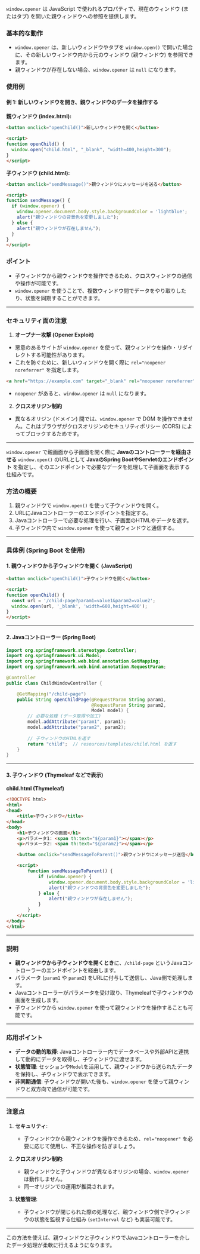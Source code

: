 `window.opener` は JavaScript で使われるプロパティで、現在のウィンドウ (またはタブ) を開いた親ウィンドウへの参照を提供します。

### 基本的な動作
- `window.opener` は、新しいウィンドウやタブを `window.open()` で開いた場合に、その新しいウィンドウ内から元のウィンドウ (親ウィンドウ) を参照できます。
- 親ウィンドウが存在しない場合、`window.opener` は `null` になります。

### 使用例
#### 例 1: 新しいウィンドウを開き、親ウィンドウのデータを操作する
**親ウィンドウ (index.html):**
```html
<button onclick="openChild()">新しいウィンドウを開く</button>

<script>
function openChild() {
  window.open("child.html", "_blank", "width=400,height=300");
}
</script>
```

**子ウィンドウ (child.html):**
```html
<button onclick="sendMessage()">親ウィンドウにメッセージを送る</button>

<script>
function sendMessage() {
  if (window.opener) {
    window.opener.document.body.style.backgroundColor = 'lightblue';
    alert("親ウィンドウの背景色を変更しました");
  } else {
    alert("親ウィンドウが存在しません");
  }
}
</script>
```

### ポイント
- 子ウィンドウから親ウィンドウを操作できるため、クロスウィンドウの通信や操作が可能です。
- `window.opener` を使うことで、複数ウィンドウ間でデータをやり取りしたり、状態を同期することができます。

---

### セキュリティ面の注意
1. **オープナー攻撃 (Opener Exploit)**  
  - 悪意のあるサイトが `window.opener` を使って、親ウィンドウを操作・リダイレクトする可能性があります。  
  - これを防ぐために、新しいウィンドウを開く際に `rel="noopener noreferrer"` を指定します。
  
```html
<a href="https://example.com" target="_blank" rel="noopener noreferrer">新しいタブで開く</a>
```
- `noopener` があると、`window.opener` は `null` になります。
  
2. **クロスオリジン制約**  
  - 異なるオリジン (ドメイン) 間では、`window.opener` で DOM を操作できません。これはブラウザがクロスオリジンのセキュリティポリシー (CORS) によってブロックするためです。

---


`window.opener` で親画面から子画面を開く際に **Javaのコントローラーを経由させる** 
`window.open()` のURLとして **JavaのSpring BootやServletのエンドポイント** を指定し、そのエンドポイントで必要なデータを処理して子画面を表示する仕組みです。

### 方法の概要
1. 親ウィンドウで `window.open()` を使って子ウィンドウを開く。  
2. URLにJavaコントローラーのエンドポイントを指定する。  
3. Javaコントローラーで必要な処理を行い、子画面のHTMLやデータを返す。  
4. 子ウィンドウ内で `window.opener` を使って親ウィンドウと通信する。  

---

### 具体例 (Spring Boot を使用)
#### 1. 親ウィンドウから子ウィンドウを開く (JavaScript)
```html
<button onclick="openChild()">子ウィンドウを開く</button>

<script>
function openChild() {
  const url = '/child-page?param1=value1&param2=value2';
  window.open(url, '_blank', 'width=600,height=400');
}
</script>
```

---

#### 2. Javaコントローラー (Spring Boot)
```java
import org.springframework.stereotype.Controller;
import org.springframework.ui.Model;
import org.springframework.web.bind.annotation.GetMapping;
import org.springframework.web.bind.annotation.RequestParam;

@Controller
public class ChildWindowController {

    @GetMapping("/child-page")
    public String openChildPage(@RequestParam String param1, 
                                @RequestParam String param2, 
                                Model model) {
        // 必要な処理 (データ取得や加工)
        model.addAttribute("param1", param1);
        model.addAttribute("param2", param2);
        
        // 子ウィンドウのHTMLを返す
        return "child";  // resources/templates/child.html を返す
    }
}
```

---

#### 3. 子ウィンドウ (Thymeleaf などで表示)
**child.html (Thymeleaf)**
```html
<!DOCTYPE html>
<html>
<head>
    <title>子ウィンドウ</title>
</head>
<body>
    <h1>子ウィンドウの画面</h1>
    <p>パラメータ1: <span th:text="${param1}"></span></p>
    <p>パラメータ2: <span th:text="${param2}"></span></p>

    <button onclick="sendMessageToParent()">親ウィンドウにメッセージ送信</button>

    <script>
        function sendMessageToParent() {
            if (window.opener) {
                window.opener.document.body.style.backgroundColor = 'lightgreen';
                alert("親ウィンドウの背景色を変更しました");
            } else {
                alert("親ウィンドウが存在しません");
            }
        }
    </script>
</body>
</html>
```

---

### 説明
- **親ウィンドウから子ウィンドウを開くとき**に、`/child-page` というJavaコントローラーのエンドポイントを経由します。  
- パラメータ (`param1` や `param2`) をURLに付与して送信し、Java側で処理します。  
- Javaコントローラーがパラメータを受け取り、Thymeleafで子ウィンドウの画面を生成します。  
- 子ウィンドウから `window.opener` を使って親ウィンドウを操作することも可能です。

---

### 応用ポイント
- **データの動的取得**: Javaコントローラー内でデータベースや外部APIと連携して動的にデータを取得し、子ウィンドウに渡せます。  
- **状態管理**: セッションや`Model`を活用して、親ウィンドウから送られたデータを保持し、子ウィンドウで表示できます。  
- **非同期通信**: 子ウィンドウが開いた後も、`window.opener` を使って親ウィンドウと双方向で通信が可能です。  

---

### 注意点
1. **セキュリティ**:
   - 子ウィンドウから親ウィンドウを操作できるため、`rel="noopener"` を必要に応じて使用し、不正な操作を防ぎましょう。  
   
2. **クロスオリジン制約**:
   - 親ウィンドウと子ウィンドウが異なるオリジンの場合、`window.opener` は動作しません。  
   - 同一オリジンでの運用が推奨されます。  

3. **状態管理**:
   - 子ウィンドウが閉じられた際の処理など、親ウィンドウ側で子ウィンドウの状態を監視する仕組み (`setInterval` など) も実装可能です。

---

この方法を使えば、親ウィンドウと子ウィンドウでJavaコントローラーを介したデータ処理が柔軟に行えるようになります。
